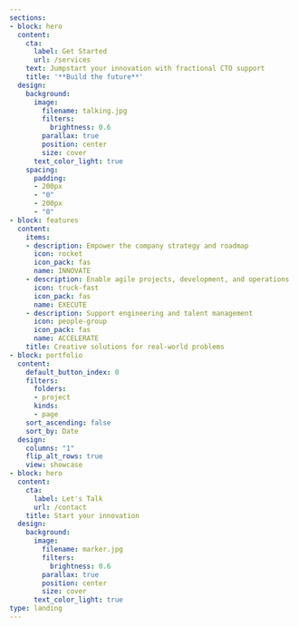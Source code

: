 ```yaml
---
sections:
- block: hero
  content:
    cta:
      label: Get Started
      url: /services
    text: Jumpstart your innovation with fractional CTO support
    title: '**Build the future**'
  design:
    background:
      image:
        filename: talking.jpg
        filters:
          brightness: 0.6
        parallax: true
        position: center
        size: cover
      text_color_light: true
    spacing:
      padding:
      - 200px
      - "0"
      - 200px
      - "0"
- block: features
  content:
    items:
    - description: Empower the company strategy and roadmap
      icon: rocket
      icon_pack: fas
      name: INNOVATE
    - description: Enable agile projects, development, and operations
      icon: truck-fast
      icon_pack: fas
      name: EXECUTE
    - description: Support engineering and talent management
      icon: people-group
      icon_pack: fas
      name: ACCELERATE
    title: Creative solutions for real-world problems
- block: portfolio
  content:
    default_button_index: 0
    filters:
      folders:
      - project
      kinds:
      - page
    sort_ascending: false
    sort_by: Date
  design:
    columns: "1"
    flip_alt_rows: true
    view: showcase
- block: hero
  content:
    cta:
      label: Let's Talk
      url: /contact
    title: Start your innovation
  design:
    background:
      image:
        filename: marker.jpg
        filters:
          brightness: 0.6
        parallax: true
        position: center
        size: cover
      text_color_light: true
type: landing
---
```


